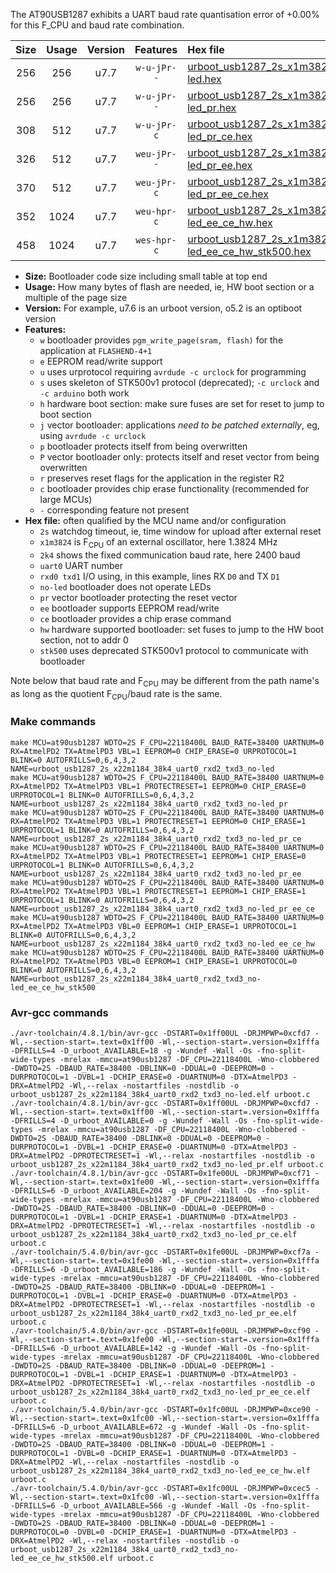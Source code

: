 The AT90USB1287 exhibits a UART baud rate quantisation error of +0.00% for this F_CPU and baud rate combination.

|Size|Usage|Version|Features|Hex file|
|:-:|:-:|:-:|:-:|:--|
|256|256|u7.7|`w-u-jPr--`|[urboot_usb1287_2s_x1m3824_2k4_uart0_rxd2_txd3_no-led.hex](https://raw.githubusercontent.com/stefanrueger/urboot.hex/main/u7.7/mcus/at90usb1287/watchdog_2_s/external_oscillator_x/%2B1m382400_hz/%2B%2B%2B2k4_baud/uart0_rxd2_txd3/no-led/urboot_usb1287_2s_x1m3824_2k4_uart0_rxd2_txd3_no-led.hex)|
|256|256|u7.7|`w-u-jPr--`|[urboot_usb1287_2s_x1m3824_2k4_uart0_rxd2_txd3_no-led_pr.hex](https://raw.githubusercontent.com/stefanrueger/urboot.hex/main/u7.7/mcus/at90usb1287/watchdog_2_s/external_oscillator_x/%2B1m382400_hz/%2B%2B%2B2k4_baud/uart0_rxd2_txd3/no-led/urboot_usb1287_2s_x1m3824_2k4_uart0_rxd2_txd3_no-led_pr.hex)|
|308|512|u7.7|`w-u-jPr-c`|[urboot_usb1287_2s_x1m3824_2k4_uart0_rxd2_txd3_no-led_pr_ce.hex](https://raw.githubusercontent.com/stefanrueger/urboot.hex/main/u7.7/mcus/at90usb1287/watchdog_2_s/external_oscillator_x/%2B1m382400_hz/%2B%2B%2B2k4_baud/uart0_rxd2_txd3/no-led/urboot_usb1287_2s_x1m3824_2k4_uart0_rxd2_txd3_no-led_pr_ce.hex)|
|326|512|u7.7|`weu-jPr--`|[urboot_usb1287_2s_x1m3824_2k4_uart0_rxd2_txd3_no-led_pr_ee.hex](https://raw.githubusercontent.com/stefanrueger/urboot.hex/main/u7.7/mcus/at90usb1287/watchdog_2_s/external_oscillator_x/%2B1m382400_hz/%2B%2B%2B2k4_baud/uart0_rxd2_txd3/no-led/urboot_usb1287_2s_x1m3824_2k4_uart0_rxd2_txd3_no-led_pr_ee.hex)|
|370|512|u7.7|`weu-jPr-c`|[urboot_usb1287_2s_x1m3824_2k4_uart0_rxd2_txd3_no-led_pr_ee_ce.hex](https://raw.githubusercontent.com/stefanrueger/urboot.hex/main/u7.7/mcus/at90usb1287/watchdog_2_s/external_oscillator_x/%2B1m382400_hz/%2B%2B%2B2k4_baud/uart0_rxd2_txd3/no-led/urboot_usb1287_2s_x1m3824_2k4_uart0_rxd2_txd3_no-led_pr_ee_ce.hex)|
|352|1024|u7.7|`weu-hpr-c`|[urboot_usb1287_2s_x1m3824_2k4_uart0_rxd2_txd3_no-led_ee_ce_hw.hex](https://raw.githubusercontent.com/stefanrueger/urboot.hex/main/u7.7/mcus/at90usb1287/watchdog_2_s/external_oscillator_x/%2B1m382400_hz/%2B%2B%2B2k4_baud/uart0_rxd2_txd3/no-led/urboot_usb1287_2s_x1m3824_2k4_uart0_rxd2_txd3_no-led_ee_ce_hw.hex)|
|458|1024|u7.7|`wes-hpr-c`|[urboot_usb1287_2s_x1m3824_2k4_uart0_rxd2_txd3_no-led_ee_ce_hw_stk500.hex](https://raw.githubusercontent.com/stefanrueger/urboot.hex/main/u7.7/mcus/at90usb1287/watchdog_2_s/external_oscillator_x/%2B1m382400_hz/%2B%2B%2B2k4_baud/uart0_rxd2_txd3/no-led/urboot_usb1287_2s_x1m3824_2k4_uart0_rxd2_txd3_no-led_ee_ce_hw_stk500.hex)|

- **Size:** Bootloader code size including small table at top end
- **Usage:** How many bytes of flash are needed, ie, HW boot section or a multiple of the page size
- **Version:** For example, u7.6 is an urboot version, o5.2 is an optiboot version
- **Features:**
  + `w` bootloader provides `pgm_write_page(sram, flash)` for the application at `FLASHEND-4+1`
  + `e` EEPROM read/write support
  + `u` uses urprotocol requiring `avrdude -c urclock` for programming
  + `s` uses skeleton of STK500v1 protocol (deprecated); `-c urclock` and `-c arduino` both work
  + `h` hardware boot section: make sure fuses are set for reset to jump to boot section
  + `j` vector bootloader: applications *need to be patched externally*, eg, using `avrdude -c urclock`
  + `p` bootloader protects itself from being overwritten
  + `P` vector bootloader only: protects itself and reset vector from being overwritten
  + `r` preserves reset flags for the application in the register R2
  + `c` bootloader provides chip erase functionality (recommended for large MCUs)
  + `-` corresponding feature not present
- **Hex file:** often qualified by the MCU name and/or configuration
  + `2s` watchdog timeout, ie, time window for upload after external reset
  + `x1m3824` is F<sub>CPU</sub> of an external oscillator, here 1.3824 MHz
  + `2k4` shows the fixed communication baud rate, here 2400 baud
  + `uart0` UART number
  + `rxd0 txd1` I/O using, in this example, lines RX `D0` and TX `D1`
  + `no-led` bootloader does not operate LEDs
  + `pr` vector bootloader protecting the reset vector
  + `ee` bootloader supports EEPROM read/write
  + `ce` bootloader provides a chip erase command
  + `hw` hardware supported bootloader: set fuses to jump to the HW boot section, not to addr 0
  + `stk500` uses deprecated STK500v1 protocol to communicate with bootloader


Note below that baud rate and F<sub>CPU</sub> may be different from the path name's as long as the quotient F<sub>CPU</sub>/baud rate is the same.

### Make commands
```
make MCU=at90usb1287 WDTO=2S F_CPU=22118400L BAUD_RATE=38400 UARTNUM=0 RX=AtmelPD2 TX=AtmelPD3 VBL=1 EEPROM=0 CHIP_ERASE=0 URPROTOCOL=1 BLINK=0 AUTOFRILLS=0,6,4,3,2 NAME=urboot_usb1287_2s_x22m1184_38k4_uart0_rxd2_txd3_no-led
make MCU=at90usb1287 WDTO=2S F_CPU=22118400L BAUD_RATE=38400 UARTNUM=0 RX=AtmelPD2 TX=AtmelPD3 VBL=1 PROTECTRESET=1 EEPROM=0 CHIP_ERASE=0 URPROTOCOL=1 BLINK=0 AUTOFRILLS=0,6,4,3,2 NAME=urboot_usb1287_2s_x22m1184_38k4_uart0_rxd2_txd3_no-led_pr
make MCU=at90usb1287 WDTO=2S F_CPU=22118400L BAUD_RATE=38400 UARTNUM=0 RX=AtmelPD2 TX=AtmelPD3 VBL=1 PROTECTRESET=1 EEPROM=0 CHIP_ERASE=1 URPROTOCOL=1 BLINK=0 AUTOFRILLS=0,6,4,3,2 NAME=urboot_usb1287_2s_x22m1184_38k4_uart0_rxd2_txd3_no-led_pr_ce
make MCU=at90usb1287 WDTO=2S F_CPU=22118400L BAUD_RATE=38400 UARTNUM=0 RX=AtmelPD2 TX=AtmelPD3 VBL=1 PROTECTRESET=1 EEPROM=1 CHIP_ERASE=0 URPROTOCOL=1 BLINK=0 AUTOFRILLS=0,6,4,3,2 NAME=urboot_usb1287_2s_x22m1184_38k4_uart0_rxd2_txd3_no-led_pr_ee
make MCU=at90usb1287 WDTO=2S F_CPU=22118400L BAUD_RATE=38400 UARTNUM=0 RX=AtmelPD2 TX=AtmelPD3 VBL=1 PROTECTRESET=1 EEPROM=1 CHIP_ERASE=1 URPROTOCOL=1 BLINK=0 AUTOFRILLS=0,6,4,3,2 NAME=urboot_usb1287_2s_x22m1184_38k4_uart0_rxd2_txd3_no-led_pr_ee_ce
make MCU=at90usb1287 WDTO=2S F_CPU=22118400L BAUD_RATE=38400 UARTNUM=0 RX=AtmelPD2 TX=AtmelPD3 VBL=0 EEPROM=1 CHIP_ERASE=1 URPROTOCOL=1 BLINK=0 AUTOFRILLS=0,6,4,3,2 NAME=urboot_usb1287_2s_x22m1184_38k4_uart0_rxd2_txd3_no-led_ee_ce_hw
make MCU=at90usb1287 WDTO=2S F_CPU=22118400L BAUD_RATE=38400 UARTNUM=0 RX=AtmelPD2 TX=AtmelPD3 VBL=0 EEPROM=1 CHIP_ERASE=1 URPROTOCOL=0 BLINK=0 AUTOFRILLS=0,6,4,3,2 NAME=urboot_usb1287_2s_x22m1184_38k4_uart0_rxd2_txd3_no-led_ee_ce_hw_stk500
```

### Avr-gcc commands
```
./avr-toolchain/4.8.1/bin/avr-gcc -DSTART=0x1ff00UL -DRJMPWP=0xcfd7 -Wl,--section-start=.text=0x1ff00 -Wl,--section-start=.version=0x1fffa -DFRILLS=4 -D_urboot_AVAILABLE=18 -g -Wundef -Wall -Os -fno-split-wide-types -mrelax -mmcu=at90usb1287 -DF_CPU=22118400L -Wno-clobbered -DWDTO=2S -DBAUD_RATE=38400 -DBLINK=0 -DDUAL=0 -DEEPROM=0 -DURPROTOCOL=1 -DVBL=1 -DCHIP_ERASE=0 -DUARTNUM=0 -DTX=AtmelPD3 -DRX=AtmelPD2 -Wl,--relax -nostartfiles -nostdlib -o urboot_usb1287_2s_x22m1184_38k4_uart0_rxd2_txd3_no-led.elf urboot.c
./avr-toolchain/4.8.1/bin/avr-gcc -DSTART=0x1ff00UL -DRJMPWP=0xcfd7 -Wl,--section-start=.text=0x1ff00 -Wl,--section-start=.version=0x1fffa -DFRILLS=4 -D_urboot_AVAILABLE=0 -g -Wundef -Wall -Os -fno-split-wide-types -mrelax -mmcu=at90usb1287 -DF_CPU=22118400L -Wno-clobbered -DWDTO=2S -DBAUD_RATE=38400 -DBLINK=0 -DDUAL=0 -DEEPROM=0 -DURPROTOCOL=1 -DVBL=1 -DCHIP_ERASE=0 -DUARTNUM=0 -DTX=AtmelPD3 -DRX=AtmelPD2 -DPROTECTRESET=1 -Wl,--relax -nostartfiles -nostdlib -o urboot_usb1287_2s_x22m1184_38k4_uart0_rxd2_txd3_no-led_pr.elf urboot.c
./avr-toolchain/4.8.1/bin/avr-gcc -DSTART=0x1fe00UL -DRJMPWP=0xcf71 -Wl,--section-start=.text=0x1fe00 -Wl,--section-start=.version=0x1fffa -DFRILLS=6 -D_urboot_AVAILABLE=204 -g -Wundef -Wall -Os -fno-split-wide-types -mrelax -mmcu=at90usb1287 -DF_CPU=22118400L -Wno-clobbered -DWDTO=2S -DBAUD_RATE=38400 -DBLINK=0 -DDUAL=0 -DEEPROM=0 -DURPROTOCOL=1 -DVBL=1 -DCHIP_ERASE=1 -DUARTNUM=0 -DTX=AtmelPD3 -DRX=AtmelPD2 -DPROTECTRESET=1 -Wl,--relax -nostartfiles -nostdlib -o urboot_usb1287_2s_x22m1184_38k4_uart0_rxd2_txd3_no-led_pr_ce.elf urboot.c
./avr-toolchain/5.4.0/bin/avr-gcc -DSTART=0x1fe00UL -DRJMPWP=0xcf7a -Wl,--section-start=.text=0x1fe00 -Wl,--section-start=.version=0x1fffa -DFRILLS=6 -D_urboot_AVAILABLE=186 -g -Wundef -Wall -Os -fno-split-wide-types -mrelax -mmcu=at90usb1287 -DF_CPU=22118400L -Wno-clobbered -DWDTO=2S -DBAUD_RATE=38400 -DBLINK=0 -DDUAL=0 -DEEPROM=1 -DURPROTOCOL=1 -DVBL=1 -DCHIP_ERASE=0 -DUARTNUM=0 -DTX=AtmelPD3 -DRX=AtmelPD2 -DPROTECTRESET=1 -Wl,--relax -nostartfiles -nostdlib -o urboot_usb1287_2s_x22m1184_38k4_uart0_rxd2_txd3_no-led_pr_ee.elf urboot.c
./avr-toolchain/5.4.0/bin/avr-gcc -DSTART=0x1fe00UL -DRJMPWP=0xcf90 -Wl,--section-start=.text=0x1fe00 -Wl,--section-start=.version=0x1fffa -DFRILLS=6 -D_urboot_AVAILABLE=142 -g -Wundef -Wall -Os -fno-split-wide-types -mrelax -mmcu=at90usb1287 -DF_CPU=22118400L -Wno-clobbered -DWDTO=2S -DBAUD_RATE=38400 -DBLINK=0 -DDUAL=0 -DEEPROM=1 -DURPROTOCOL=1 -DVBL=1 -DCHIP_ERASE=1 -DUARTNUM=0 -DTX=AtmelPD3 -DRX=AtmelPD2 -DPROTECTRESET=1 -Wl,--relax -nostartfiles -nostdlib -o urboot_usb1287_2s_x22m1184_38k4_uart0_rxd2_txd3_no-led_pr_ee_ce.elf urboot.c
./avr-toolchain/5.4.0/bin/avr-gcc -DSTART=0x1fc00UL -DRJMPWP=0xce90 -Wl,--section-start=.text=0x1fc00 -Wl,--section-start=.version=0x1fffa -DFRILLS=6 -D_urboot_AVAILABLE=672 -g -Wundef -Wall -Os -fno-split-wide-types -mrelax -mmcu=at90usb1287 -DF_CPU=22118400L -Wno-clobbered -DWDTO=2S -DBAUD_RATE=38400 -DBLINK=0 -DDUAL=0 -DEEPROM=1 -DURPROTOCOL=1 -DVBL=0 -DCHIP_ERASE=1 -DUARTNUM=0 -DTX=AtmelPD3 -DRX=AtmelPD2 -Wl,--relax -nostartfiles -nostdlib -o urboot_usb1287_2s_x22m1184_38k4_uart0_rxd2_txd3_no-led_ee_ce_hw.elf urboot.c
./avr-toolchain/5.4.0/bin/avr-gcc -DSTART=0x1fc00UL -DRJMPWP=0xcec5 -Wl,--section-start=.text=0x1fc00 -Wl,--section-start=.version=0x1fffa -DFRILLS=6 -D_urboot_AVAILABLE=566 -g -Wundef -Wall -Os -fno-split-wide-types -mrelax -mmcu=at90usb1287 -DF_CPU=22118400L -Wno-clobbered -DWDTO=2S -DBAUD_RATE=38400 -DBLINK=0 -DDUAL=0 -DEEPROM=1 -DURPROTOCOL=0 -DVBL=0 -DCHIP_ERASE=1 -DUARTNUM=0 -DTX=AtmelPD3 -DRX=AtmelPD2 -Wl,--relax -nostartfiles -nostdlib -o urboot_usb1287_2s_x22m1184_38k4_uart0_rxd2_txd3_no-led_ee_ce_hw_stk500.elf urboot.c
```

